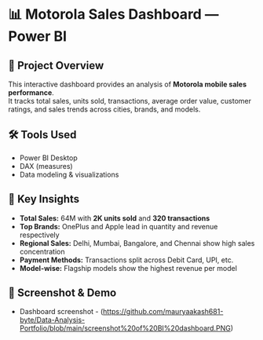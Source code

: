 # 📊 Motorola Sales Dashboard — Power BI

## 🔎 Project Overview
This interactive dashboard provides an analysis of **Motorola mobile sales performance**.  
It tracks total sales, units sold, transactions, average order value, customer ratings, and sales trends across cities, brands, and models.

## 🛠 Tools Used
- Power BI Desktop  
- DAX (measures)  
- Data modeling & visualizations

## 📂 Key Insights
- **Total Sales:** 64M with **2K units sold** and **320 transactions**  
- **Top Brands:** OnePlus and Apple lead in quantity and revenue respectively  
- **Regional Sales:** Delhi, Mumbai, Bangalore, and Chennai show high sales concentration  
- **Payment Methods:** Transactions split across Debit Card, UPI, etc.  
- **Model-wise:** Flagship models show the highest revenue per model

## 🔗 Screenshot & Demo
- Dashboard screenshot - (https://github.com/mauryaakash681-byte/Data-Analysis-Portfolio/blob/main/screenshot%20of%20BI%20dashboard.PNG)
